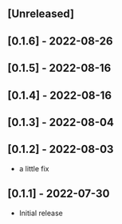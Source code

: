 ## [Unreleased]

## [0.1.6] - 2022-08-26
## [0.1.5] - 2022-08-16
## [0.1.4] - 2022-08-16
## [0.1.3] - 2022-08-04
## [0.1.2] - 2022-08-03

- a little fix

## [0.1.1] - 2022-07-30

- Initial release

